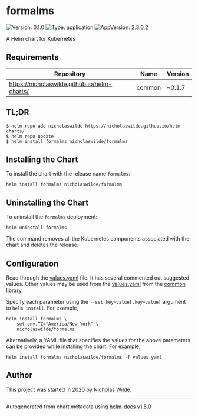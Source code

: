 # formalms

![Version: 0.1.0](https://img.shields.io/badge/Version-0.1.0-informational?style=flat-square) ![Type: application](https://img.shields.io/badge/Type-application-informational?style=flat-square) ![AppVersion: 2.3.0.2](https://img.shields.io/badge/AppVersion-2.3.0.2-informational?style=flat-square)

A Helm chart for Kubernetes

## Requirements

| Repository | Name | Version |
|------------|------|---------|
| https://nicholaswilde.github.io/helm-charts/ | common | ~0.1.7 |

## TL;DR
```console
$ helm repo add nicholaswilde https://nicholaswilde.github.io/helm-charts/
$ helm repo update
$ helm install formalms nicholaswilde/formalms
```

## Installing the Chart
To install the chart with the release name `formalms`:
```console
helm install formalms nicholaswilde/formalms
```

## Uninstalling the Chart
To uninstall the `formalms` deployment:
```console
helm uninstall formalms
```
The command removes all the Kubernetes components associated with the chart and deletes the release.

## Configuration

Read through the [values.yaml](./values.yaml) file. It has several commented out suggested values.
Other values may be used from the [values.yaml](../common/values.yaml) from the [common library](../common).

Specify each parameter using the `--set key=value[,key=value]` argument to `helm install`. For example,
```console
helm install formalms \
  --set env.TZ="America/New York" \
    nicholaswilde/formalms
```

Alternatively, a YAML file that specifies the values for the above parameters can be provided while installing the chart.
For example,
```console
helm install formalms nicholaswilde/formalms -f values.yaml
```

## Author
This project was started in 2020 by [Nicholas Wilde](https://github.com/nicholaswilde).

----------------------------------------------
Autogenerated from chart metadata using [helm-docs v1.5.0](https://github.com/norwoodj/helm-docs/releases/v1.5.0)
